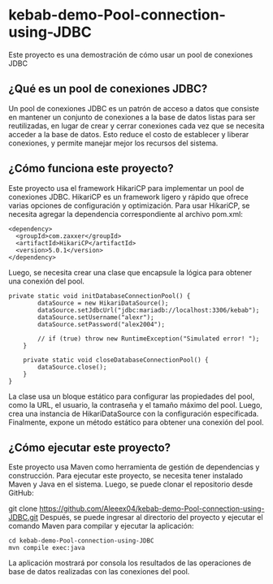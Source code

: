# kebab-demo-Pool-connection-using-JDBC
Este proyecto es una demostración de cómo usar un pool de conexiones JDBC

## ¿Qué es un pool de conexiones JDBC?
Un pool de conexiones JDBC es un patrón de acceso a datos que consiste en mantener un conjunto de conexiones a la base de datos listas para ser reutilizadas, en lugar de crear y cerrar conexiones cada vez que se necesita acceder a la base de datos. Esto reduce el costo de establecer y liberar conexiones, y permite manejar mejor los recursos del sistema.

## ¿Cómo funciona este proyecto?
Este proyecto usa el framework HikariCP para implementar un pool de conexiones JDBC. HikariCP es un framework ligero y rápido que ofrece varias opciones de configuración y optimización. Para usar HikariCP, se necesita agregar la dependencia correspondiente al archivo pom.xml:
~~~
<dependency>
  <groupId>com.zaxxer</groupId>
  <artifactId>HikariCP</artifactId>
  <version>5.0.1</version>
</dependency>
~~~
Luego, se necesita crear una clase que encapsule la lógica para obtener una conexión del pool.
~~~
private static void initDatabaseConnectionPool() {
        dataSource = new HikariDataSource();
        dataSource.setJdbcUrl("jdbc:mariadb://localhost:3306/kebab");
        dataSource.setUsername("alexr");
        dataSource.setPassword("alex2004");

        // if (true) throw new RuntimeException("Simulated error! ");
    }

    private static void closeDatabaseConnectionPool() {
        dataSource.close();
    }
}
~~~
La clase usa un bloque estático para configurar las propiedades del pool, como la URL, el usuario, la contraseña y el tamaño máximo del pool. Luego, crea una instancia de HikariDataSource con la configuración especificada. Finalmente, expone un método estático para obtener una conexión del pool.

## ¿Cómo ejecutar este proyecto?
Este proyecto usa Maven como herramienta de gestión de dependencias y construcción. Para ejecutar este proyecto, se necesita tener instalado Maven y Java en el sistema. Luego, se puede clonar el repositorio desde GitHub:

git clone https://github.com/Aleeex04/kebab-demo-Pool-connection-using-JDBC.git
Después, se puede ingresar al directorio del proyecto y ejecutar el comando Maven para compilar y ejecutar la aplicación:
~~~
cd kebab-demo-Pool-connection-using-JDBC
mvn compile exec:java
~~~
La aplicación mostrará por consola los resultados de las operaciones de base de datos realizadas con las conexiones del pool.
